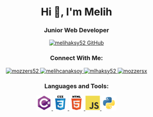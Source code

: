 <h1 align="center">Hi 👋, I'm Melih</h1>
<h3 align="center">Junior Web Developer</h3>

<p align="center">
  <a href="https://github.com/melihaksy52" target="_blank">
    <img src="https://img.icons8.com/?size=100&id=0tREDFkScvsm&format=png&color=000000" alt="melihaksy52 GitHub" width="40" height="40" />
  </a>
</p>

<h3 align="center">Connect With Me:</h3>
<p align="center">
  <a href="https://twitter.com/mozzers52" target="_blank">
    <img src="https://raw.githubusercontent.com/rahuldkjain/github-profile-readme-generator/master/src/images/icons/Social/twitter.svg" alt="mozzers52" height="30" width="40" />
  </a>
  <a href="https://www.linkedin.com/in/melih-can-aksoy-b0429a231/" target="_blank">
    <img src="https://raw.githubusercontent.com/rahuldkjain/github-profile-readme-generator/master/src/images/icons/Social/linked-in-alt.svg" alt="melihcanaksoy" height="30" width="40" />
  </a>
  <a href="https://instagram.com/mlhaksy52" target="_blank">
    <img src="https://raw.githubusercontent.com/rahuldkjain/github-profile-readme-generator/master/src/images/icons/Social/instagram.svg" alt="mlhaksy52" height="30" width="40" />
  </a>
  <a href="https://www.youtube.com/@MozzersX" target="_blank">
    <img src="https://raw.githubusercontent.com/rahuldkjain/github-profile-readme-generator/master/src/images/icons/Social/youtube.svg" alt="mozzersx" height="30" width="40" />
  </a>
</p>

<h3 align="center">Languages and Tools:</h3>
<p align="center">
  <a href="https://www.w3schools.com/cs/" target="_blank" rel="noreferrer">
    <img src="https://raw.githubusercontent.com/devicons/devicon/master/icons/csharp/csharp-original.svg" alt="csharp" width="40" height="40" />
  </a>
  <a href="https://www.w3schools.com/css/" target="_blank" rel="noreferrer">
    <img src="https://raw.githubusercontent.com/devicons/devicon/master/icons/css3/css3-original-wordmark.svg" alt="css3" width="40" height="40" />
  </a>
  <a href="https://www.w3.org/html/" target="_blank" rel="noreferrer">
    <img src="https://raw.githubusercontent.com/devicons/devicon/master/icons/html5/html5-original-wordmark.svg" alt="html5" width="40" height="40" />
  </a>
  <a href="https://developer.mozilla.org/en-US/docs/Web/JavaScript" target="_blank" rel="noreferrer">
    <img src="https://raw.githubusercontent.com/devicons/devicon/master/icons/javascript/javascript-original.svg" alt="javascript" width="40" height="40" />
  </a>
  <a href="https://www.python.org" target="_blank" rel="noreferrer">
    <img src="https://raw.githubusercontent.com/devicons/devicon/master/icons/python/python-original.svg" alt="python" width="40" height="40" />
  </a>
</p>
